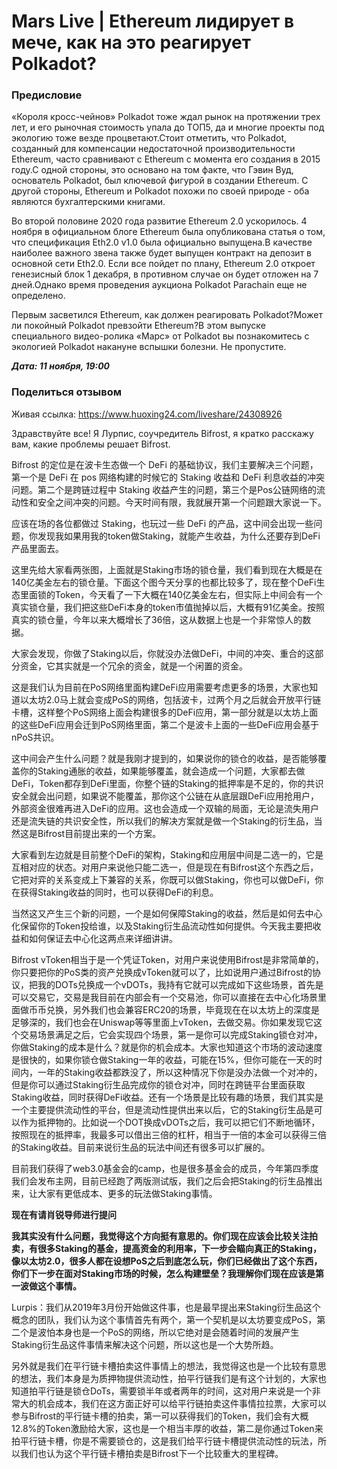 # Mars Live | Ethereum лидирует в мече, как на это реагирует Polkadot?

### Предисловие

«Короля кросс-чейнов» Polkadot тоже ждал рынок на протяжении трех лет, и его рыночная стоимость упала до ТОП5, да и многие проекты под экологию тоже везде процветают.Стоит отметить, что Polkadot, созданный для компенсации недостаточной производительности Ethereum, часто сравнивают с Ethereum с момента его создания в 2015 году.С одной стороны, это основано на том факте, что Гэвин Вуд, основатель Polkadot, был ключевой фигурой в создании Ethereum. С другой стороны, Ethereum и Polkadot похожи по своей природе - оба являются бухгалтерскими книгами.

Во второй половине 2020 года развитие Ethereum 2.0 ускорилось. 4 ноября в официальном блоге Ethereum была опубликована статья о том, что спецификация Eth2.0 v1.0 была официально выпущена.В качестве наиболее важного звена также будет выпущен контракт на депозит в основной сети Eth2.0. Если все пойдет по плану, Ethereum 2.0 откроет генезисный блок 1 декабря, в противном случае он будет отложен на 7 дней.Однако время проведения аукциона Polkadot Parachain еще не определено.

Первым засветился Ethereum, как должен реагировать Polkadot?Может ли покойный Polkadot превзойти Ethereum?В этом выпуске специального видео-ролика «Марс» от Polkadot вы познакомитесь с экологией Polkadot накануне вспышки болезни. Не пропустите.

***Дата: 11 ноября, 19:00***

### Поделиться отзывом

Живая ссылка: https://www.huoxing24.com/liveshare/24308926

Здравствуйте все! Я Лурпис, соучредитель Bifrost, я кратко расскажу вам, какие проблемы решает Bifrost.

Bifrost 的定位是在波卡生态做一个 DeFi 的基础协议，我们主要解决三个问题，第一个是 DeFi 在 pos 网络构建的时候它的 Staking 收益和 DeFi 利息收益的冲突问题。第二个是跨链过程中 Staking 收益产生的问题，第三个是Pos公链网络的流动性和安全之间冲突的问题。今天时间有限，我就展开第一个问题跟大家说一下。

应该在场的各位都做过 Staking，也玩过一些 DeFi 的产品，这中间会出现一些问题，你发现我如果用我的token做Staking，就能产生收益，为什么还要存到DeFi产品里面去。

这里先给大家看两张图，上面就是Staking市场的锁仓量，我们看到现在大概是在140亿美金左右的锁仓量。下面这个图今天分享的也都比较多了，现在整个DeFi生态里面锁的Token，今天看了一下大概在140亿美金左右，但实际上中间会有一个真实锁仓量，我们把这些DeFi本身的token市值抛掉以后，大概有91亿美金。按照真实的锁仓量，今年以来大概增长了36倍，这从数据上也是一个非常惊人的数据。

大家会发现，你做了Staking以后，你就没办法做DeFi，中间的冲突、重合的这部分资金，它其实就是一个冗余的资金，就是一个闲置的资金。

这是我们认为目前在PoS网络里面构建DeFi应用需要考虑更多的场景，大家也知道以太坊2.0马上就会变成PoS的网络，包括波卡，过两个月之后就会开放平行链卡槽，这样整个PoS网络上面会构建很多的DeFi应用，第一部分就是以太坊上面的这些DeFi应用会迁到PoS网络里面，第二个是波卡上面的一些DeFi应用会基于nPoS共识。

这中间会产生什么问题？就是我刚才提到的，如果说你的锁仓的收益，是否能够覆盖你的Staking通胀的收益，如果能够覆盖，就会造成一个问题，大家都去做DeFi，Token都存到DeFi里面，你整个链的Staking的抵押率是不足的，你的共识安全就会出问题，如果说不能覆盖，那你这个公链在从底层跟DeFi应用抢用户，外部资金很难再进入DeFi的应用。这也会造成一个双输的局面，无论是流失用户还是流失链的共识安全性，所以我们的解决方案就是做一个Staking的衍生品，当然这是Bifrost目前提出来的一个方案。

大家看到左边就是目前整个DeFi的架构，Staking和应用层中间是二选一的，它是互相对应的状态。对用户来说他只能二选一，但是现在有Bifrost这个东西之后，它把对弈的关系变成上下兼容的关系，你既可以做Staking，你也可以做DeFi，你在获得Staking收益的同时，也可以获得DeFi的利息。

当然这又产生三个新的问题，一个是如何保障Staking的收益，然后是如何去中心化保留你的Token投给谁，以及Staking衍生品流动性如何提供。今天我主要把收益和如何保证去中心化这两点来详细讲讲。

Bifrost vToken相当于是一个凭证Token，对用户来说使用Bifrost是非常简单的，你只要把你的PoS类的资产兑换成vToken就可以了，比如说用户通过Bifrost的协议，把我的DOTs兑换成一个vDOTs，我持有它就可以完成如下这些场景，首先是可以交易它，交易是我目前在内部会有一个交易池，你可以直接在去中心化场景里面做币币兑换，另外我们也会兼容ERC20的场景，毕竟现在在以太坊上的深度是足够深的，我们也会在Uniswap等等里面上vToken，去做交易。你如果发现它这个交易场景满足之后，它会实现四个场景，第一是你可以完成Staking锁仓对冲，你做Staking的成本是什么？就是你的机会成本。大家也知道这个市场的波动速度是很快的，如果你锁仓做Staking一年的收益，可能在15%，但你可能在一天的时间内，一年的Staking收益都跌没了，所以这种情况下你是没办法做一个对冲的，但是你可以通过Staking衍生品完成你的锁仓对冲，同时在跨链平台里面获取Staking收益，同时获得DeFi收益。还有一个场景是比较有趣的场景，我们其实是一个主要提供流动性的平台，但是流动性提供出来以后，它的Staking衍生品是可以作为抵押物的。比如说一个DOT换成vDOTs之后，我可以把它们不断地循环，按照现在的抵押率，我最多可以借出三倍的杠杆，相当于一倍的本金可以获得三倍的Staking收益。目前来说衍生品的玩法中间还有很多可以扩展的。

目前我们获得了web3.0基金会的camp，也是很多基金会的成员，今年第四季度我们会发布主网，目前已经跑了两版测试版，我们之后会把Staking的衍生品推出来，让大家有更低成本、更多的玩法做Staking事情。

**现在有请肖锐导师进行提问**

**我其实没有什么问题，我觉得这个方向挺有意思的。你们现在应该会比较关注拍卖，有很多Staking的基金，提高资金的利用率，下一步会瞄向真正的Staking，像以太坊2.0，很多人都在设想PoS之后到底怎么玩，你们已经做出了这个东西，你们下一步在面对Staking市场的时候，怎么构建壁垒？我理解你们现在应该是第一波做这个事情。**

Lurpis：我们从2019年3月份开始做这件事，也是最早提出来Staking衍生品这个概念的团队，我们认为这个事情首先有两个，第一个契机是以太坊要变成PoS，第二个是波怕本身也是一个PoS的网络，所以它绝对是会随着时间的发展产生Staking衍生品这件事情来解决这个问题，所以这也是一个大势所趋。

另外就是我们在平行链卡槽拍卖这件事情上的想法，我觉得这也是一个比较有意思的想法，我们本身是为质押物提供流动性，拍平行链我们是有这个计划的，大家也知道拍平行链是锁仓DoTs，需要锁半年或者两年的时间，这对用户来说是一个非常大的机会成本，我们在这方面正好可以给平行链拍卖这件事情拉拉票，大家可以参与Bifrost的平行链卡槽的拍卖，第一可以获得我们的Token，我们会有大概12.8%的Token激励给大家，这也是一个相当丰厚的收益，第二是你通过Token来拍平行链卡槽，你是不需要锁仓的，这是我们给平行链卡槽提供流动性的玩法，所以我们也认为这个平行链卡槽拍卖是Bifrost下一个比较重大的里程碑。